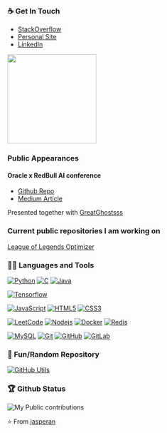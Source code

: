 ### ☕ Get In Touch
- [StackOverflow](https://stackoverflow.com/users/9151930/jasper?tab=profile)
- [Personal Site](https://jasperan.com)
- [LinkedIn](https://www.linkedin.com/in/ignacio-g-martinez/)


<img src='https://user-images.githubusercontent.com/5713670/87202985-820dcb80-c2b6-11ea-9f56-7ec461c497c3.gif' width='200"'>

### Public Appearances


#### Oracle x RedBull AI conference
- [Github Repo](https://github.com/oracle-devrel/redbull-analytics-hol)
- [Medium Article](https://medium.com/oracledevs/team-up-with-red-bull-racing-honda-and-oracle-for-hands-on-lab-teaching-machine-learning-with-70eafcf78383)

Presented together with [GreatGhostsss](https://github.com/GreatGhostsss)

### Current public repositories I am working on

[League of Legends Optimizer](https://github.com/oracle-devrel/leagueoflegends-optimizer)


### 👨‍💻 Languages and Tools
[![Python](https://img.shields.io/badge/-Python-black?style=flat&logo=python&link=https://github.com/jasperan)](https://github.com/jasperan) 
[![C](https://img.shields.io/badge/-A8B9CC?style=flat&logo=c&logoColor=white&link=https://github.com/jasperan)](https://github.com/jasperan) 
[![Java](https://img.shields.io/badge/Java-orange?style=flat&logo=java&logoColor=white&link=https://github.com/jasperan)](https://github.com/jasperan) 

[![Tensorflow](https://img.shields.io/badge/-Tensorflow-gray?style=flat&logo=tensorflow&link=https://github.com/jasperan)](https://github.com/jasperan) 

[![JavaScript](https://img.shields.io/badge/-JavaScript-black?style=flat&logo=javascript&link=https://github.com/jasperan)](https://github.com/jasperan) 
[![HTML5](https://img.shields.io/badge/-HTML5-E34F26?style=flat&logo=html5&logoColor=white&link=https://github.com/jasperan)](https://github.com/jasperan) 
[![CSS3](https://img.shields.io/badge/-CSS3-1572B6?style=flat&logo=css3&link=https://github.com/jasperan)](https://github.com/jasperan) 

[![LeetCode](https://img.shields.io/badge/-LeetCode-02569B?style=flat&logo=leetCode&link=https://github.com/hritik5102)](https://github.com/jasperan)
[![Nodejs](https://img.shields.io/badge/-Nodejs-black?style=flat&logo=Node.js&link=https://github.com/hritik5102)](https://github.com/jasperan) 
[![Docker](https://img.shields.io/badge/-Docker-black?style=flat&logo=docker&link=https://github.com/hritik5102)](https://github.com/jasperan) 
[![Redis](https://img.shields.io/badge/-Redis-black?style=flat&logo=redis&link=https://github.com/hritik5102)](https://github.com/jasperan) 

[![MySQL](https://img.shields.io/badge/-MySQL-black?style=flat&logo=mysql&link=https://github.com/jasperan)](https://github.com/jasperan)
[![Git](https://img.shields.io/badge/-Git-black?style=flat&logo=git&link=https://github.com/jasperan)](https://github.com/jasperan) 
[![GitHub](https://img.shields.io/badge/-GitHub-181717?style=flat&logo=github&link=https://github.com/jasperan)](https://github.com/jasperan)
[![GitLab](https://img.shields.io/badge/-GitLab-FCA121?style=flat&logo=gitlab&link=https://github.com/jasperan)](https://github.com/jasperan) 


### 👀 Fun/Random Repository
[![GitHub Utils](https://github-readme-stats.vercel.app/api/pin/?username=jasperan&repo=github-utils)](https://github.com/jasperan/github-utils)


### 🏆 Github Status
![My Public contributions](https://github-readme-stats.vercel.app/api?username=jasperan&show_icons=true&hide_border=true)


⭐️ From [jasperan](https://github.com/jasperan)
